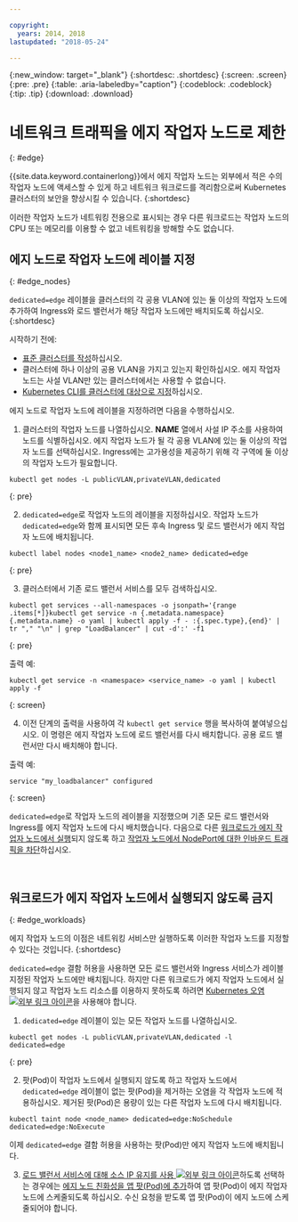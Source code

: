 ```yaml
---

copyright:
  years: 2014, 2018
lastupdated: "2018-05-24"

---
```


{:new_window: target="_blank"}
{:shortdesc: .shortdesc}
{:screen: .screen}
{:pre: .pre}
{:table: .aria-labeledby="caption"}
{:codeblock: .codeblock}
{:tip: .tip}
{:download: .download}



# 네트워크 트래픽을 에지 작업자 노드로 제한
{: #edge}

{{site.data.keyword.containerlong}}에서 에지 작업자 노드는 외부에서 적은 수의 작업자 노드에 액세스할 수 있게 하고 네트워크 워크로드를 격리함으로써 Kubernetes 클러스터의 보안을 향상시킬 수 있습니다.
{:shortdesc}

이러한 작업자 노드가 네트워킹 전용으로 표시되는 경우 다른 워크로드는 작업자 노드의 CPU 또는 메모리를 이용할 수 없고 네트워킹을 방해할 수도 없습니다.




## 에지 노드로 작업자 노드에 레이블 지정
{: #edge_nodes}

`dedicated=edge` 레이블을 클러스터의 각 공용 VLAN에 있는 둘 이상의 작업자 노드에 추가하여 Ingress와 로드 밸런서가 해당 작업자 노드에만 배치되도록 하십시오.
{:shortdesc}

시작하기 전에:

- [표준 클러스터를 작성](cs_clusters.html#clusters_cli)하십시오.
- 클러스터에 하나 이상의 공용 VLAN을 가지고 있는지 확인하십시오. 에지 작업자 노드는 사설 VLAN만 있는 클러스터에서는 사용할 수 없습니다.
- [Kubernetes CLI를 클러스터에 대상으로 지정](cs_cli_install.html#cs_cli_configure)하십시오.

에지 노드로 작업자 노드에 레이블을 지정하려면 다음을 수행하십시오.

1. 클러스터의 작업자 노드를 나열하십시오. **NAME** 열에서 사설 IP 주소를 사용하여 노드를 식별하십시오. 에지 작업자 노드가 될 각 공용 VLAN에 있는 둘 이상의 작업자 노드를 선택하십시오. Ingress에는 고가용성을 제공하기 위해 각 구역에 둘 이상의 작업자 노드가 필요합니다. 

  ```
  kubectl get nodes -L publicVLAN,privateVLAN,dedicated
  ```
  {: pre}

2. `dedicated=edge`로 작업자 노드의 레이블을 지정하십시오. 작업자 노드가 `dedicated=edge`와 함께 표시되면 모든 후속 Ingress 및 로드 밸런서가 에지 작업자 노드에 배치됩니다.

  ```
  kubectl label nodes <node1_name> <node2_name> dedicated=edge
  ```
  {: pre}

3. 클러스터에서 기존 로드 밸런서 서비스를 모두 검색하십시오.

  ```
  kubectl get services --all-namespaces -o jsonpath='{range .items[*]}kubectl get service -n {.metadata.namespace} {.metadata.name} -o yaml | kubectl apply -f - :{.spec.type},{end}' | tr "," "\n" | grep "LoadBalancer" | cut -d':' -f1
  ```
  {: pre}

  출력 예:

  ```
  kubectl get service -n <namespace> <service_name> -o yaml | kubectl apply -f
  ```
  {: screen}

4. 이전 단계의 출력을 사용하여 각 `kubectl get service` 행을 복사하여 붙여넣으십시오. 이 명령은 에지 작업자 노드에 로드 밸런서를 다시 배치합니다. 공용 로드 밸런서만 다시 배치해야 합니다.

  출력 예:

  ```
  service "my_loadbalancer" configured
  ```
  {: screen}

`dedicated=edge`로 작업자 노드의 레이블을 지정했으며 기존 모든 로드 밸런서와 Ingress를 에지 작업자 노드에 다시 배치했습니다. 다음으로 다른 [워크로드가 에지 작업자 노드에서 실행](#edge_workloads)되지 않도록 하고 [작업자 노드에서 NodePort에 대한 인바운드 트래픽을 차단](cs_network_policy.html#block_ingress)하십시오.

<br />


## 워크로드가 에지 작업자 노드에서 실행되지 않도록 금지
{: #edge_workloads}

에지 작업자 노드의 이점은 네트워킹 서비스만 실행하도록 이러한 작업자 노드를 지정할 수 있다는 것입니다.
{:shortdesc}

`dedicated=edge` 결함 허용을 사용하면 모든 로드 밸런서와 Ingress 서비스가 레이블 지정된 작업자 노드에만 배치됩니다. 하지만 다른 워크로드가 에지 작업자 노드에서 실행되지 않고 작업자 노드 리소스를 이용하지 못하도록 하려면 [Kubernetes 오염 ![외부 링크 아이콘](../icons/launch-glyph.svg "외부 링크 아이콘")](https://kubernetes.io/docs/concepts/configuration/taint-and-toleration/)을 사용해야 합니다.


1. `dedicated=edge` 레이블이 있는 모든 작업자 노드를 나열하십시오.

  ```
  kubectl get nodes -L publicVLAN,privateVLAN,dedicated -l dedicated=edge
  ```
  {: pre}

2. 팟(Pod)이 작업자 노드에서 실행되지 않도록 하고 작업자 노드에서 `dedicated=edge` 레이블이 없는 팟(Pod)을 제거하는 오염을 각 작업자 노드에 적용하십시오. 제거된 팟(Pod)은 용량이 있는 다른 작업자 노드에 다시 배치됩니다.

  ```
  kubectl taint node <node_name> dedicated=edge:NoSchedule dedicated=edge:NoExecute
  ```
이제 `dedicated=edge` 결함 허용을 사용하는 팟(Pod)만 에지 작업자 노드에 배치됩니다.

3. [로드 밸런서 서비스에 대해 소스 IP 유지를 사용 ![외부 링크 아이콘](../icons/launch-glyph.svg "외부 링크 아이콘")](https://kubernetes.io/docs/tutorials/services/source-ip/#source-ip-for-services-with-typeloadbalancer)하도록 선택하는 경우에는 [에지 노드 친화성을 앱 팟(Pod)에 추가](cs_loadbalancer.html#edge_nodes)하여 앱 팟(Pod)이 에지 작업자 노드에 스케줄되도록 하십시오. 수신 요청을 받도록 앱 팟(Pod)이 에지 노드에 스케줄되어야 합니다.
